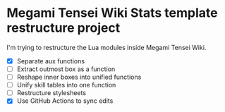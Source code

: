 # Megami Tensei Wiki Stats template restructure project

I'm trying to restructure the Lua modules inside Megami Tensei Wiki.

- [X] Separate aux functions
- [ ] Extract outmost box as a function
- [ ] Reshape inner boxes into unified functions
- [ ] Unify skill tables into one function
- [ ] Restructure stylesheets
- [X] Use GitHub Actions to sync edits

